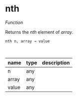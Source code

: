 # nth

_Function_

Returns the _nth_ element of _array_.

<pre><code>nth n, array &rarr; value</code></pre>
<br>

| name | type | description |
|------|------|-------------|
|n|any||
|array|any||
|value|any||



